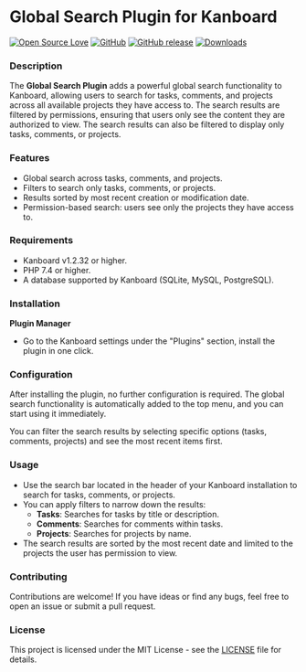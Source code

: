 # Global Search Plugin for Kanboard

[![Open Source Love](https://badges.frapsoft.com/os/v1/open-source.svg?v=103)]()
[![GitHub](https://img.shields.io/github/license/kenlog/global-search-kanboard?style=flat-square)](https://github.com/kenlog/global-search-kanboard/blob/master/LICENSE)
[![GitHub release](https://img.shields.io/github/release/kenlog/global-search-kanboard?style=flat-square)](https://github.com/kenlog/global-search-kanboard/releases/latest)
[![Downloads](https://img.shields.io/github/downloads/kenlog/global-search-kanboard/total.svg)](https://github.com/kenlog/global-search-kanboard/releases)

### Description
The **Global Search Plugin** adds a powerful global search functionality to Kanboard, allowing users to search for tasks, comments, and projects across all available projects they have access to. The search results are filtered by permissions, ensuring that users only see the content they are authorized to view. The search results can also be filtered to display only tasks, comments, or projects.

### Features
- Global search across tasks, comments, and projects.
- Filters to search only tasks, comments, or projects.
- Results sorted by most recent creation or modification date.
- Permission-based search: users see only the projects they have access to.

### Requirements
- Kanboard v1.2.32 or higher.
- PHP 7.4 or higher.
- A database supported by Kanboard (SQLite, MySQL, PostgreSQL).

### Installation

  **Plugin Manager**
  - Go to the Kanboard settings under the "Plugins" section, install the plugin in one click.

### Configuration
After installing the plugin, no further configuration is required. The global search functionality is automatically added to the top menu, and you can start using it immediately.

You can filter the search results by selecting specific options (tasks, comments, projects) and see the most recent items first.

### Usage
- Use the search bar located in the header of your Kanboard installation to search for tasks, comments, or projects.
- You can apply filters to narrow down the results:
  - **Tasks**: Searches for tasks by title or description.
  - **Comments**: Searches for comments within tasks.
  - **Projects**: Searches for projects by name.
- The search results are sorted by the most recent date and limited to the projects the user has permission to view.

<!-- ### Screenshot
![Global Search Plugin Screenshot](screen.png) -->

### Contributing
Contributions are welcome! If you have ideas or find any bugs, feel free to open an issue or submit a pull request.

### License
This project is licensed under the MIT License - see the [LICENSE](LICENSE) file for details.
